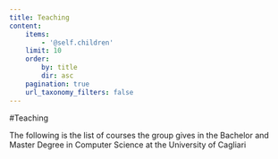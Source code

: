 ```yaml
---
title: Teaching
content:
    items:
        - '@self.children'
    limit: 10
    order:
        by: title
        dir: asc
    pagination: true
    url_taxonomy_filters: false
---
```


#Teaching

The following is the list of courses the group gives in the Bachelor and Master Degree in Computer Science at the University of Cagliari

